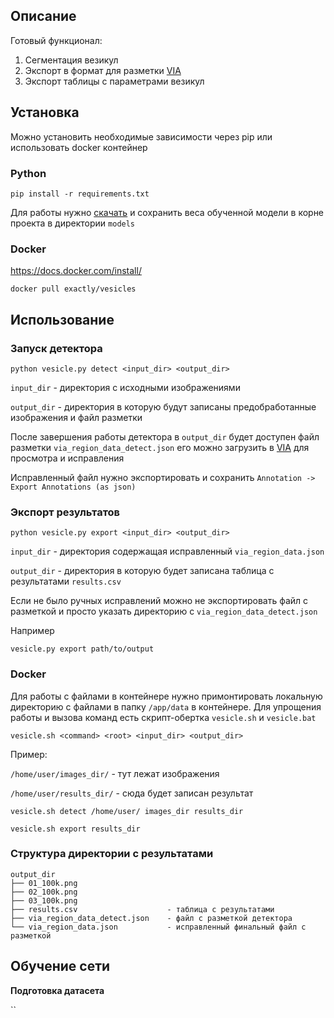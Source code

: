 ## Описание
Готовый функционал:

1. Сегментация везикул
2. Экспорт в формат для разметки [VIA](http://www.robots.ox.ac.uk/~vgg/software/via/)
3. Экспорт таблицы c параметрами везикул

## Установка

Можно установить необходимые зависимости через pip или использовать docker контейнер
### Python
```
pip install -r requirements.txt
```
Для работы нужно [скачать](https://bitbucket.org/vergilius/vesicles/downloads/)
и сохранить веса обученной модели в корне проекта в директории `models`

### Docker

https://docs.docker.com/install/

`docker pull exactly/vesicles`

## Использование
### Запуск детектора

`python vesicle.py detect <input_dir> <output_dir>`

`input_dir` - директория с исходными изображениями

`output_dir` - директория в которую будут записаны предобработанные изображения и файл разметки

После завершения работы детектора в `output_dir` будет доступен файл разметки `via_region_data_detect.json`
его можно загрузить в [VIA](http://www.robots.ox.ac.uk/~vgg/software/via/) для просмотра и исправления

Исправленный файл нужно экспортировать и сохранить `Annotation -> Export Annotations (as json)`


### Экспорт результатов

`python vesicle.py export <input_dir> <output_dir>`

`input_dir` - директория содержащая исправленный `via_region_data.json`

`output_dir` - директория в которую будет записана таблица с результатами `results.csv`

Если не было ручных исправлений можно не экспортировать файл с разметкой и просто указать директорию с `via_region_data_detect.json` 

Например

`vesicle.py export path/to/output`

### Docker

Для работы с файлами в контейнере нужно примонтировать локальную директорию с файлами в папку `/app/data` в контейнере. Для упрощения работы и вызова команд есть скрипт-обертка `vesicle.sh` и `vesicle.bat`

`vesicle.sh <command> <root> <input_dir> <output_dir>`

Пример:

`/home/user/images_dir/` - тут лежат изображения

`/home/user/results_dir/` - сюда будет записан результат

`vesicle.sh detect /home/user/ images_dir results_dir`

`vesicle.sh export results_dir`


### Структура директории с результатами

```
output_dir
├── 01_100k.png
├── 02_100k.png
├── 03_100k.png
├── results.csv                    - таблица с результатами
├── via_region_data_detect.json    - файл с разметкой детектора
└── via_region_data.json           - исправленный финальный файл с разметкой
```

## Обучение сети

**Подготовка датасета**

``
